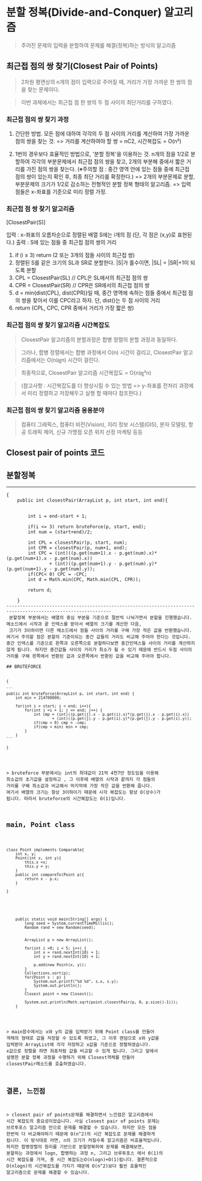 ﻿# 분할 정복(Divide-and-Conquer) 알고리즘
> 주어진 문제의 입력을 분할하여 문제를 해결(정복)하는 방식의 알고리즘

## 최근접 점의 쌍 찾기(Closest Pair of Points)
> 2차원 평면상의 n개의 점이 입력으로 주어질 때, 거리가 가장 가까운 한 쌍의 점을 찾는 문제이다.

> 이번 과제에서는 최근접 점 한 쌍의 두 점 사이의 최단거리를 구하였다.

### 최근접 점의 쌍 찾기 과정
   1. 간단한 방법. 모든 점에 대하여 각각의 두 점 사이의 거리를 계산하여 가장 가까운 점의 쌍을 찾는 것.
   => 거리를 계산하여야 할 쌍 = nC2, 시간복잡도 = O(n²)

   2. 1번의 경우보다 효율적인 방법으로, '분할 정복'을 이용하는 것.
   n개의 점을 1/2로 분할하여 각각의 부분문제에서 최근접 점의 쌍을 찾고, 2개의 부분해 중에서 짧은 거리를 가진 점의 쌍을 찾는다.
   (※주의할 점 : 중간 영역 안에 있는 점들 중에 최근접 점의 쌍이 있는지 확인 후, 최종 최단 거리를 확정한다.)
     => 2개의 부분문제로 분할, 부분문제의 크기가 1/2로 감소하는 전형적인 분할 정복 형태의 알고리즘.
     => 입력 점들은 x-좌표를 기준으로 미리 정렬 가정.

### 최근접 점 쌍 찾기 알고리즘

   [ClosestPair(S)]

   입력 : x-좌표의 오름차순으로 정렬된 배열 S에는 i개의 점 (단, 각 점은 (x,y)로
   표현된다.)
   출력 : S에 있는 점들 중 최근접 점의 쌍의 거리

   1. if (i ≤ 3) return (2 또는 3개의 점들 사이의 최근접 쌍)
   2. 정렬된 S를 같은 크기의 SL과 SR로 분할한다. |S|가 홀수이면, |SL| = |SR|+1이 되도록 분할
   3. CPL = ClosestPair(SL) // CPL은 SL에서의 최근접 점의 쌍
   4. CPR = ClosestPair(SR) // CPR은 SR에서의 최근접 점의 쌍
   5. d = min{dist(CPL), dist(CPR)}일 때, 중간 영역에 속하는 점들 중에서
   최근접 점의 쌍을 찾아서 이를 CPC라고 하자. 단, dist()는 두 점 사이의 거리
   6. return (CPL, CPC, CPR 중에서 거리가 가장 짧은 쌍)

### 최근접 점의 쌍 찾기 알고리즘 시간복잡도
> ClosestPair 알고리즘의 분할과정은 합병 정렬의 분할 과정과 동일하다.

> 그러나, 합병 정렬에서는 합병 과정에서 O(n) 시간이 걸리고, ClosestPair 알고리즘에서는 O(n㏒n) 시간이 걸린다.

> 최종적으로, ClosestPair 알고리즘 시간복잡도 = O(n㏒²n)

> (참고사항 : 시간복잡도를 더 향상시킬 수 있는 방법 => y-좌표를 전처리 과정에서 미리 정렬하고 저장해두고 실행 할 때마다 참조한다.)

### 최근접 점의 쌍 찾기 알고리즘 응용분야
> 컴퓨터 그래픽스, 컴퓨터 비전(Vision), 지리 정보 시스템(GIS), 분자 모델링, 항공 트래픽 제어, 신규 가맹점 오픈 위치 선정 마케팅 등등


## Closest pair of points 코드

## 분할정복
-------------------------------------------
<pre><code>{
    public int closestPair(ArrayList<Point> p, int start, int end){


        int i = end-start + 1;
    
        if(i <= 3) return bruteForce(p, start, end);
        int num = (start+end)/2;
    
        int CPL = closestPair(p, start, num);
        int CPR = closestPair(p, num+1, end);
        int CPC = (int)((p.get(num+1).x - p.get(num).x)*(p.get(num+1).x - p.get(num).x))
                + (int)((p.get(num+1).y - p.get(num).y)*(p.get(num+1).y - p.get(num).y));
        if(CPC< 0) CPC = -CPC;
        int d = Math.min(CPC, Math.min(CPL, CPR));
    
        return d;
    
    }
-------------------------------------------------------------------------------------------------------------    
​ 분할정복 부분에서는 배열의 중심 부분을 기준으로 절반씩 나눠가면서 분할을 진행했습니다. 메소드에서 시작과 끝 인덱스를 받아서 배열의 크기를 계산한 다음,
 크기가 3이하이면 다른 메소드에서 점들 사이의 거리를 구해 가장 작은 값을 반환했습니다. 여기서 주의할 점은 분할의 기준이되는 중간 값들의 거리도 비교해 주어야 한다는 것입니다.  
중간 인덱스를 기준으로 왼쪽과 오른쪽으로 분할하다보면 중간인덱스들 사이의 거리를 계산하지 않게 됩니다. 하지만 중간값들 사이의 거리가 최소가 될 수 있기 때문에 반드시 두점 사이의 거리를 구해 왼쪽에서 반환된 값과 오른쪽에서 반환된 값을 비교해 주어야 합니다.

## BRUTEFORCE

<pre><code>{

```
public int bruteForce(ArrayList<Point> p, int start, int end) {
    int min = 214700000;

    for(int i = start; i < end; i++){
        for(int j =i + 1; j <= end; j++) {
            int cmp = (int)((p.get(j).x - p.get(i).x)*(p.get(j).x - p.get(i).x))
                    + (int)((p.get(j).y - p.get(i).y)*(p.get(j).y - p.get(i).y));
            if(cmp < 0) cmp = -cmp;
            if(cmp < min) min = cmp;
        }
    }
```

}</code></pre>

​> bruteforce 부분에서는 int의 최대값이 21억 4천7만 정도임을 이용해 최소값의 초기값을 설정하고 ,
 그 이후에 배열의 시작과 끝까지 각 점들의 거리를 구해 최소값과 비교해서 마지막에 가장 작은 값을 반환해 줍니다. 
여기서 배열의 크기는 항상 3이하이기 때문에 시각 복잡도는 항상 O(상수)가 됩니다. 따라서 bruteforce의 시간복잡도는 O(1)입니다. 

## main, Point class

<pre><code>
class Point implements Comparable<Point>{
    int x, y;
    Point(int x, int y){
        this.x =x;
        this.y = y;
    }
    public int compareTo(Point p){
        return x - p.x;
    }

}
</code></pre>

<pre><code>
    public static void main(String[] args) {
        long seed = System.currentTimeMillis();
        Random rand = new Random(seed);


        ArrayList<Point> p = new ArrayList<Point>();
    
        for(int i =0; i < 5; i++) {
            int x = rand.nextInt(10) + 1;
            int y = rand.nextInt(10) + 1;
    
            p.add(new Point(x, y));
        }
        Collections.sort(p);
        for(Point s : p) {
            System.out.printf("%d %d", s.x, s.y);
            System.out.println();
        }
        Closest point = new Closest();
    
        System.out.println(Math.sqrt(point.closestPair(p, 0, p.size()-1)));
    }
</code></pre>

​> main함수에서는 x와 y의 값을 입력받기 위해 Point class를 만들어 객체의 형태로 값을 저장할 수 있도록 하였고, 그 이후 랜덤으로 x와 y값을 입력받아 ArrayList에 각각 저장하고 x값을 기준으로 정렬하였습니다. x값으로 정렬을 하면 좌표처럼 값을 비교할 수 있게 됩니다. 그리고 앞에서 설명한 분할 정복 과정을 수행하기 위해 Closest객체를 만들어 closestPair메소드를 호출하였습니다.

## 결론, 느낀점

​> closest pair of points문제를 해결하면서 느낀점은 알고리즘에서 시간 복잡도의 중요성이었습니다.  사실 closest pair of points 문제는 브르투포스 알고리즘 만으로 문제를 해결할 수 있습니다. 하지만 모든 점을 한번씩 다 비교해야하기 때문에 O(n^2)의 시간 복잡도로 문제를 해결하게 됩니다. 이 방식대로 라면, n의 크기가 커질수록 알고리즘은 비효율적입니다. 하지만 합병정렬의 원리를 기반으로 분할정복하여 문제를 해결해보면, 분할하는 과정에서 logn, 합병하는 과정 n, 그리고 브루투포스 에서 0(1)의 시간 복잡도를 가져, 총 시간 복잡도는O(nlogn)+O(1)됩니다. 결론적으로 O(nlogn)의 시간복잡도를 가지기 때문에 O(n^2)보다 훨씬 효율적인 알고리즘으로 문제를 해결할 수 있습니다.